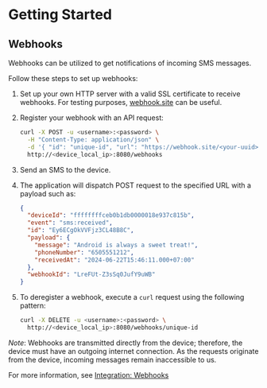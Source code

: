 # Getting Started

## Webhooks

Webhooks can be utilized to get notifications of incoming SMS messages.

Follow these steps to set up webhooks:

1. Set up your own HTTP server with a valid SSL certificate to receive webhooks. For testing purposes, [webhook.site](https://webhook.site) can be useful.
2. Register your webhook with an API request:

    ```sh
    curl -X POST -u <username>:<password> \
      -H "Content-Type: application/json" \
      -d '{ "id": "unique-id", "url": "https://webhook.site/<your-uuid>", "event": "sms:received" }' \
      http://<device_local_ip>:8080/webhooks
    ```

3. Send an SMS to the device.
4. The application will dispatch POST request to the specified URL with a payload such as:

    ```json
    {
      "deviceId": "ffffffffceb0b1db0000018e937c815b",
      "event": "sms:received",
      "id": "Ey6ECgOkVVFjz3CL48B8C",
      "payload": {
        "message": "Android is always a sweet treat!",
        "phoneNumber": "6505551212",
        "receivedAt": "2024-06-22T15:46:11.000+07:00"
      },
      "webhookId": "LreFUt-Z3sSq0JufY9uWB"
    }
    ```

5. To deregister a webhook, execute a `curl` request using the following pattern:

    ```sh
    curl -X DELETE -u <username>:<password> \
      http://<device_local_ip>:8080/webhooks/unique-id
    ```

*Note*: Webhooks are transmitted directly from the device; therefore, the device must have an outgoing internet connection. As the requests originate from the device, incoming messages remain inaccessible to us.

For more information, see [Integration: Webhooks](../integration/webhooks.md)